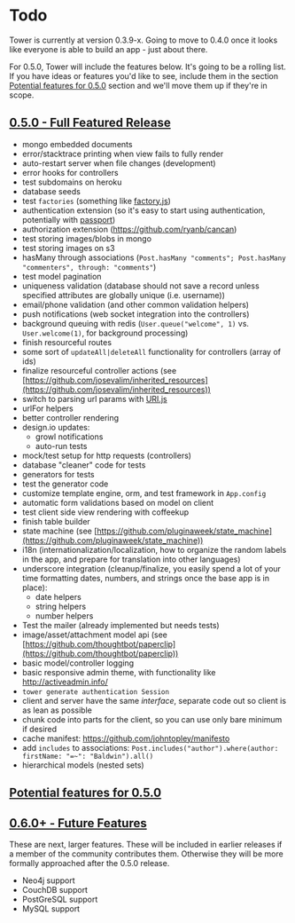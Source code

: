 # Todo

Tower is currently at version 0.3.9-x.  Going to move to 0.4.0 once it looks like everyone is able to build an app - just about there.

For 0.5.0, Tower will include the features below.  It's going to be a rolling list.  If you have ideas or features you'd like to see, include them in the section [Potential features for 0.5.0](#potential-features-0.5.0) section and we'll move them up if they're in scope.

<h2><a name="features-0.5.0" href="features-0.5.0">0.5.0 - Full Featured Release</a></h2>

- mongo embedded documents
- error/stacktrace printing when view fails to fully render
- auto-restart server when file changes (development)
- error hooks for controllers
- test subdomains on heroku
- database seeds
- test `factories` (something like [factory.js](https://github.com/viatropos/factory.js))
- authentication extension (so it's easy to start using authentication, potentially with [passport](https://github.com/jaredhanson/passport))
- authorization extension (https://github.com/ryanb/cancan)
- test storing images/blobs in mongo
- test storing images on s3
- hasMany through associations (`Post.hasMany "comments"; Post.hasMany "commenters", through: "comments"`)
- test model pagination
- uniqueness validation (database should not save a record unless specified attributes are globally unique (i.e. username))
- email/phone validation (and other common validation helpers)
- push notifications (web socket integration into the controllers)
- background queuing with redis (`User.queue("welcome", 1)` vs. `User.welcome(1)`, for background processing)
- finish resourceful routes
- some sort of `updateAll|deleteAll` functionality for controllers (array of ids)
- finalize resourceful controller actions (see [https://github.com/josevalim/inherited_resources](https://github.com/josevalim/inherited_resources))
- switch to parsing url params with [URI.js](https://github.com/medialize/URI.js)
- urlFor helpers
- better controller rendering
- design.io updates:
  - growl notifications
  - auto-run tests
- mock/test setup for http requests (controllers)
- database "cleaner" code for tests
- generators for tests
- test the generator code
- customize template engine, orm, and test framework in `App.config`
- automatic form validations based on model on client
- test client side view rendering with coffeekup
- finish table builder
- state machine (see [https://github.com/pluginaweek/state_machine](https://github.com/pluginaweek/state_machine))
- i18n (internationalization/localization, how to organize the random labels in the app, and prepare for translation into other languages)
- underscore integration (cleanup/finalize, you easily spend a lot of your time formatting dates, numbers, and strings once the base app is in place):
  - date helpers
  - string helpers
  - number helpers
- Test the mailer (already implemented but needs tests)
- image/asset/attachment model api (see [https://github.com/thoughtbot/paperclip](https://github.com/thoughtbot/paperclip))
- basic model/controller logging
- basic responsive admin theme, with functionality like http://activeadmin.info/
- `tower generate authentication Session`
- client and server have the same _interface_, separate code out so client is as lean as possible
- chunk code into parts for the client, so you can use only bare minimum if desired
- cache manifest: https://github.com/johntopley/manifesto
- add `includes` to associations: `Post.includes("author").where(author: firstName: "=~": "Baldwin").all()`
- hierarchical models (nested sets)

<h2><a name="potential-features-0.5.0" href="potential-features-0.5.0">Potential features for 0.5.0</a></h2>

<h2><a name="features-0.6.0+" href="features-0.6.0+">0.6.0+ - Future Features</a></h2>

These are next, larger features.  These will be included in earlier releases if a member of the community contributes them.  Otherwise they will be more formally approached after the 0.5.0 release.

- Neo4j support
- CouchDB support
- PostGreSQL support
- MySQL support